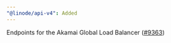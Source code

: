 ```yaml
---
"@linode/api-v4": Added
---
```


Endpoints for the Akamai Global Load Balancer ([#9363](https://github.com/linode/manager/pull/9363))
